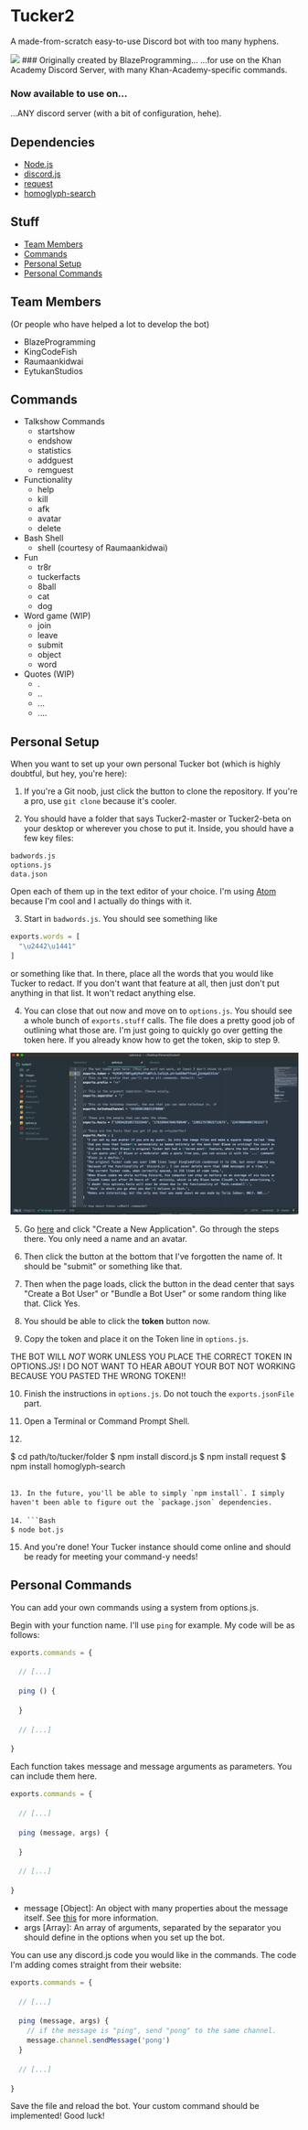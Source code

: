 # Tucker2
A made-from-scratch easy-to-use Discord bot with too many hyphens.

<img src="https://david-dm.org/BlazeProgramming/Tucker2.svg" />
### Originally created by BlazeProgramming...
...for use on the Khan Academy Discord Server, with many Khan-Academy-specific commands.

### Now available to use on...
...ANY discord server (with a bit of configuration, hehe).

## Dependencies
* [Node.js](https://nodejs.org/)
* [discord.js](https://github.com/hydrabolt/discord.js/)
* [request](https://www.npmjs.com/package/request)
* [homoglyph-search](https://www.npmjs.com/package/homoglyph-search)

## Stuff
* [Team Members](#team-members)
* [Commands](#commands)
* [Personal Setup](#personal-setup)
* [Personal Commands](#personal-commands)

## Team Members
(Or people who have helped a lot to develop the bot)
* BlazeProgramming
* KingCodeFish
* Raumaankidwai
* EytukanStudios

## Commands
* Talkshow Commands
  * startshow
  * endshow
  * statistics
  * addguest
  * remguest
* Functionality
  * help
  * kill
  * afk
  * avatar
  * delete
* Bash Shell
  * shell (courtesy of Raumaankidwai)
* Fun
  * tr8r
  * tuckerfacts
  * 8ball
  * cat
  * dog
* Word game (WIP)
  * join
  * leave
  * submit
  * object
  * word
* Quotes (WIP)
  * .
  * ..
  * ...
  * ....

## Personal Setup
When you want to set up your own personal Tucker bot (which is highly doubtful, but hey, you're here):

1. If you're a Git noob, just click the button to clone the repository. If you're a pro, use `git clone` because it's cooler.

2. You should have a folder that says Tucker2-master or Tucker2-beta on your desktop or wherever you chose to put it. Inside, you should have a few key files:
```
badwords.js
options.js
data.json
```
Open each of them up in the text editor of your choice. I'm using [Atom](https://atom.io/) because I'm cool and I actually do things with it.

3. Start in `badwords.js`. You should see something like
```javascript
exports.words = [
  "\u2442\u1441"
]
```
or something like that. In there, place all the words that you would like Tucker to redact. If you don't want that feature at all, then just don't put anything in that list. It won't redact anything else.

4. You can close that out now and move on to `options.js`. You should see a whole bunch of `exports.stuff` calls. The file does a pretty good job of outlining what those are. I'm just going to quickly go over getting the token here. If you already know how to get the token, skip to step 9.
<img src="images/setup0.png" />

5. Go [here](https://www.discordapp.com/developers/applications/@me) and click "Create a New Application". Go through the steps there. You only need a name and an avatar.

6. Then click the button at the bottom that I've forgotten the name of. It should be "submit" or something like that.

7. Then when the page loads, click the button in the dead center that says "Create a Bot User" or "Bundle a Bot User" or some random thing like that. Click Yes.

8. You should be able to click the **token** button now.

9. Copy the token and place it on the Token line in `options.js`.

  THE BOT WILL *NOT* WORK UNLESS YOU PLACE THE CORRECT TOKEN IN OPTIONS.JS! I DO NOT WANT TO HEAR ABOUT YOUR BOT NOT WORKING BECAUSE YOU PASTED THE WRONG TOKEN!!

10. Finish the instructions in `options.js`. Do not touch the `exports.jsonFile` part.

11. Open a Terminal or Command Prompt Shell.

12. ```Bash
$ cd path/to/tucker/folder
$ npm install discord.js
$ npm install request
$ npm install homoglyph-search
```

13. In the future, you'll be able to simply `npm install`. I simply haven't been able to figure out the `package.json` dependencies.

14. ```Bash
$ node bot.js
```

15. And you're done! Your Tucker instance should come online and should be ready for meeting your command-y needs!

## Personal Commands
You can add your own commands using a system from options.js.

Begin with your function name. I'll use `ping` for example. My code will be as follows:
```javascript
exports.commands = {

  // [...]

  ping () {

  }

  // [...]

}
```
Each function takes message and message arguments as parameters. You can include them here.
```javascript
exports.commands = {

  // [...]

  ping (message, args) {

  }

  // [...]

}
```
* message [Object]: An object with many properties about the message itself. See [this](https://discord.js.org/#!/docs/tag/master/class/Message) for more information.
* args [Array]: An array of arguments, separated by the separator you should define in the options when you set up the bot.

You can use any discord.js code you would like in the commands. The code I'm adding comes straight from their website:
```javascript
exports.commands = {

  // [...]

  ping (message, args) {
    // if the message is "ping", send "pong" to the same channel.
    message.channel.sendMessage('pong')
  }

  // [...]

}
```

Save the file and reload the bot. Your custom command should be implemented! Good luck!
